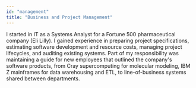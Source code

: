 ```yaml
---
id: "management"
title: "Business and Project Management"
---
```


I started in IT as a Systems Analyst for a Fortune 500 pharmaceutical company (Eli Lilly). I gained experience in preparing project specifications, estimating software development and resource costs, managing project lifecycles, and auditing existing systems. Part of my responsibility was maintaining a guide for new employees that outlined the company's software products, from Cray supercomputing for molecular modeling, IBM Z mainframes for data warehousing and ETL, to line-of-business systems shared between departments.

